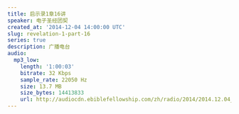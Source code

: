 ```yaml
---
title: 启示录1章16讲
speaker: 电子圣经团契
created_at: '2014-12-04 14:00:00 UTC'
slug: revelation-1-part-16
series: true
description: 广播电台
audio:
  mp3_low:
    length: '1:00:03'
    bitrate: 32 Kbps
    sample_rate: 22050 Hz
    size: 13.7 MB
    size_bytes: 14413833
    url: http://audiocdn.ebiblefellowship.com/zh/radio/2014/2014.12.04_EBF_-_Revelation_1_Part_16.mp3
---
```

